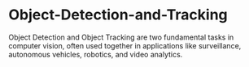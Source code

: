 # Object-Detection-and-Tracking
Object Detection and Object Tracking are two fundamental tasks in computer vision, often used together in applications like surveillance, autonomous vehicles, robotics, and video analytics.
